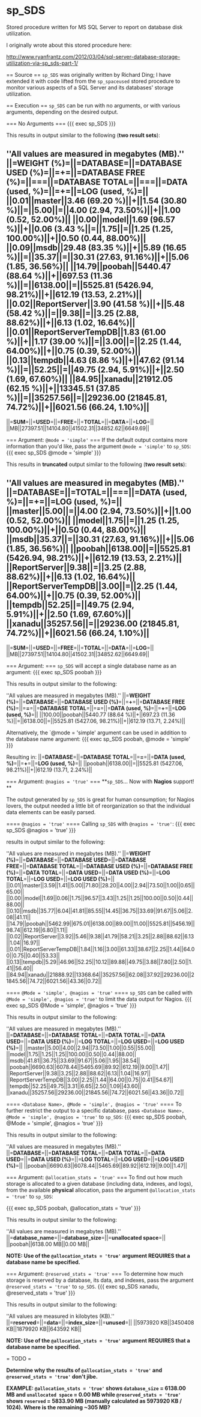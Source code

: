 sp_SDS
======

Stored procedure written for MS SQL Server to report on database disk utilization.

I originally wrote about this stored procedure here:

http://www.ryanfrantz.com/2012/03/04/sql-server-database-storage-utilization-via-sp_sds-part-1/

== Source ==
`sp_SDS` was originally written by Richard Ding; I have extended it with code lifted from the `sp_spaceused` stored procedure to monitor various aspects of a SQL Server and its databases' storage utilization.

== Execution ==
`sp_SDS` can be run with no arguments, or with various arguments, depending on the desired output.

=== No Arguments ===
{{{
exec sp_SDS
}}}

This results in output similar to the following (**two result sets**):

''All values are measured in megabytes (MB).''
 ||=**WEIGHT (%)**=||=**DATABASE**=||=**DATABASE USED  (%)**=||=**+**=||=**DATABASE FREE  (%)**=||=**=**=||=**DATABASE TOTAL**=||=**=**=||=**DATA  (used,  %)**=||=**+**=||=**LOG  (used,  %)**=||
 ||0.01||master||3.46  (69.20 %)||+||1.54  (30.80 %)||=||5.00||=||4.00  (2.94,  73.50%)||+||1.00  (0.52,  52.00%)||
 ||0.00||model||1.69  (96.57 %)||+||0.06  (3.43 %||=||1.75||=||1.25  (1.25,  100.00%)||+||0.50  (0.44,  88.00%)||
 ||0.09||msdb||29.48  (83.35 %)||+||5.89  (16.65 %)||=||35.37||=||30.31  (27.63,  91.16%)||+||5.06  (1.85,  36.56%)||
 ||14.79||poobah||5440.47  (88.64 %)||+||697.53  (11.36 %)||=||6138.00||=||5525.81  (5426.94,  98.21%)||+||612.19  (13.53,  2.21%)||
 ||0.02||ReportServer||3.90  (41.58 %)||+||5.48  (58.42 %)||=||9.38||=||3.25  (2.88,  88.62%)||+||6.13  (1.02,  16.64%)||
 ||0.01||ReportServerTempDB||1.83  (61.00 %)||+||1.17  (39.00 %)||=||3.00||=||2.25  (1.44,  64.00%)||+||0.75  (0.39,  52.00%)||
 ||0.13||tempdb||4.63  (8.86 %)||+||47.62  (91.14 %)||=||52.25||=||49.75  (2.94,  5.91%)||+||2.50  (1.69,  67.60%)||
 ||84.95||xanadu||21912.05  (62.15 %)||+||13345.51  (37.85 %)||=||35257.56||=||29236.00  (21845.81,  74.72%)||+||6021.56  (66.24,  1.10%)||
----
 ||=**SUM**=||=**USED**=||=**FREE**=||=**TOTAL**=||=**DATA**=||=**LOG**=||
 ||MB||27397.51||14104.80||41502.31||34852.62||6649.69||

=== Argument: `@mode = 'simple'` ===
If the default output contains more information than you'd like, pass the argument `@mode = 'simple'` to `sp_SDS`:
{{{
exec sp_SDS @mode = 'simple'
}}}

This results in __**truncated**__ output similar to the following (**two result sets**):

''All values are measured in megabytes (MB).''
 ||=**DATABASE**=||=**TOTAL**=||=**=**=||=**DATA  (used,  %)**=||=**+**=||=**LOG  (used,  %)**=||
 ||master||5.00||=||4.00  (2.94,  73.50%)||+||1.00  (0.52,  52.00%)||
 ||model||1.75||=||1.25  (1.25,  100.00%)||+||0.50  (0.44,  88.00%)||
 ||msdb||35.37||=||30.31  (27.63,  91.16%)||+||5.06  (1.85,  36.56%)||
 ||poobah||6138.00||=||5525.81  (5426.94,  98.21%)||+||612.19  (13.53,  2.21%)||
 ||ReportServer||9.38||=||3.25  (2.88,  88.62%)||+||6.13  (1.02,  16.64%)||
 ||ReportServerTempDB||3.00||=||2.25  (1.44,  64.00%)||+||0.75  (0.39,  52.00%)||
 ||tempdb||52.25||=||49.75  (2.94,  5.91%)||+||2.50  (1.69,  67.60%)||
 ||xanadu||35257.56||=||29236.00  (21845.81,  74.72%)||+||6021.56  (66.24,  1.10%)||
----
 ||=**SUM**=||=**USED**=||=**FREE**=||=**TOTAL**=||=**DATA**=||=**LOG**=||
 ||MB||27397.51||14104.80||41502.31||34852.62||6649.69||

=== Argument: <Database Name> ===
`sp_SDS` will accept a single database name as an argument:
{{{
exec sp_SDS poobah
}}}

This results in output similar to the following:

''All values are measured in megabytes (MB).''
 ||=**WEIGHT (%)**=||=**DATABASE**=||=**DATABASE USED  (%)**=||=**+**=||=**DATABASE FREE  (%)**=||=**=**=||=**DATABASE TOTAL**=||=**=**=||=**DATA  (used,  %)**=||=**+**=||=**LOG  (used,  %)**=||
 ||100.00||poobah||5440.77  (88.64 %)||+||697.23  (11.36 %)||=||6138.00||=||5525.81  (5427.06,  98.21%)||+||612.19  (13.71,  2.24%)||

Alternatively, the `@mode = 'simple' argument can be used in addition to the database name argument:
{{{
exec sp_SDS poobah, @mode = 'simple'
}}}

Resulting in:
 ||=**DATABASE**=||=**DATABASE TOTAL**=||=**=**=||=**DATA  (used,  %)**=||=**+**=||=**LOG  (used,  %)**=||
 ||poobah||6138.00||=||5525.81  (5427.06,  98.21%)||+||612.19  (13.71,  2.24%)||


=== Argument: `@nagios = 'true'` ===
**`sp_SDS`...  Now with __Nagios__ support! **

The output generated by `sp_SDS` is great for human consumption; for Nagios lovers, the output needed a little bit of reorganization so that the individual data elements can be easily parsed.

==== `@nagios = 'true'` ====
Calling `sp_SDS` with `@nagios = 'true'`:
{{{
exec sp_SDS @nagios = 'true'
}}}

results in output similar to the following:

''All values are measured in megabytes (MB).''
 ||=**WEIGHT (%)**=||=**DATABASE**=||=**DATABASE USED**=||=**DATABASE FREE**=||=**DATABASE TOTAL**=||=**DATABASE USED  (%)**=||=**DATABASE FREE  (%)**=||=**DATA TOTAL**=||=**DATA USED**=||=**DATA USED  (%)**=||=**LOG TOTAL**=||=**LOG USED**=||=**LOG USED  (%)**=||
 ||0.01||master||3.59||1.41||5.00||71.80||28.20||4.00||2.94||73.50||1.00||0.65||65.00||
 ||0.00||model||1.69||0.06||1.75||96.57||3.43||1.25||1.25||100.00||0.50||0.44||88.00||
 ||0.10||msdb||35.77||6.04||41.81||85.55||14.45||36.75||33.69||91.67||5.06||2.08||41.11||
 ||14.79||poobah||5462.99||675.01||6138.00||89.00||11.00||5525.81||5456.19||98.74||612.19||6.80||1.11||
 ||0.02||ReportServer||3.92||5.46||9.38||41.79||58.21||3.25||2.88||88.62||6.13||1.04||16.97||
 ||0.01||ReportServerTempDB||1.84||1.16||3.00||61.33||38.67||2.25||1.44||64.00||0.75||0.40||53.33||
 ||0.13||tempdb||5.29||46.96||52.25||10.12||89.88||49.75||3.88||7.80||2.50||1.41||56.40||
 ||84.94||xanadu||21888.92||13368.64||35257.56||62.08||37.92||29236.00||21845.56||74.72||6021.56||43.36||0.72||

==== `@Mode = 'simple', @nagios = 'true'` ====
`sp_SDS` can be called with `@Mode = 'simple', @nagios = 'true'` to limit the data output for Nagios.
{{{
exec sp_SDS @Mode = 'simple', @nagios = 'true'
}}}

This results in output similar to the following:

''All values are measured in megabytes (MB).''
 ||=**DATABASE**=||=**DATABASE TOTAL**=||=**DATA TOTAL**=||=**DATA USED**=||=**DATA USED  (%)**=||=**LOG TOTAL**=||=**LOG USED**=||=**LOG USED  (%)**=||
 ||master||5.00||4.00||2.94||73.50||1.00||0.55||55.00||
 ||model||1.75||1.25||1.25||100.00||0.50||0.44||88.00||
 ||msdb||41.81||36.75||33.69||91.67||5.06||1.95||38.54||
 ||poobah||6690.63||6078.44||5465.69||89.92||612.19||9.00||1.47||
 ||ReportServer||9.38||3.25||2.88||88.62||6.13||1.04||16.97||
 ||ReportServerTempDB||3.00||2.25||1.44||64.00||0.75||0.41||54.67||
 ||tempdb||52.25||49.75||3.31||6.65||2.50||1.09||43.60||
 ||xanadu||35257.56||29236.00||21845.56||74.72||6021.56||43.36||0.72||

==== `<Database Name>, @Mode = 'simple', @nagios = 'true'` ====
To further restrict the output to a specific database, pass `<Database Name>, @Mode = 'simple', @nagios = 'true'` to `sp_SDS`:
{{{
exec sp_SDS poobah, @Mode = 'simple', @nagios = 'true'
}}}

This results in output similar to the following:

''All values are measured in megabytes (MB).''
 ||=**DATABASE**=||=**DATABASE TOTAL**=||=**DATA TOTAL**=||=**DATA USED**=||=**DATA USED  (%)**=||=**LOG TOTAL**=||=**LOG USED**=||=**LOG USED  (%)**=||
 ||poobah||6690.63||6078.44||5465.69||89.92||612.19||9.00||1.47||

=== Argument: `@allocation_stats = 'true'` ===
To find out how much storage is allocated to a given database (including data, indexes, and logs), from the available __**physical**__ allocation, pass the argument `@allocation_stats = 'true'` to `sp_SDS`:

{{{
exec sp_SDS poobah, @allocation_stats = 'true'
}}}

This results in output similar to the following:

''All values are measured in megabytes (MB).''
 ||=**database_name**=||=**database_size**=||=**unallocated space**=||
 ||poobah||6138.00 MB||0.00 MB||

**NOTE: Use of the `@allocation_stats = 'true'` argument __REQUIRES__ that a database name be specified.**

=== Argument: `@reserved_stats = 'true'` ===
To determine how much storage is reserved by a database, its data, and indexes, pass the argument `@reserved_stats = 'true'` to `sp_SDS`.
{{{
exec sp_SDS xanadu, @reserved_stats = 'true'
}}}

This results in output similar to the following:

''All values are measured in kilobytes (KB).''
 ||=**reserved**=||=**data**=||=**index_size**=||=**unused**=||
 ||5973920 KB||3450408 KB||1879920 KB||643592 KB||

**NOTE: Use of the `@allocation_stats = 'true'` argument __REQUIRES__ that a database name be specified.**

= TODO =

**Determine why the results of `@allocation_stats = 'true'` and `@reserved_stats = 'true'` don't jibe.**

**EXAMPLE: `@allocation_stats = 'true'` shows `database_size` = __6138.00 MB__ and `unallocated space` = __0.00 MB__ while `@reserved_stats = 'true'` shows `reserved` = __5833.90 MB__ (manually calculated as 5973920 KB / 1024).  Where is the remaining __~305 MB__?**